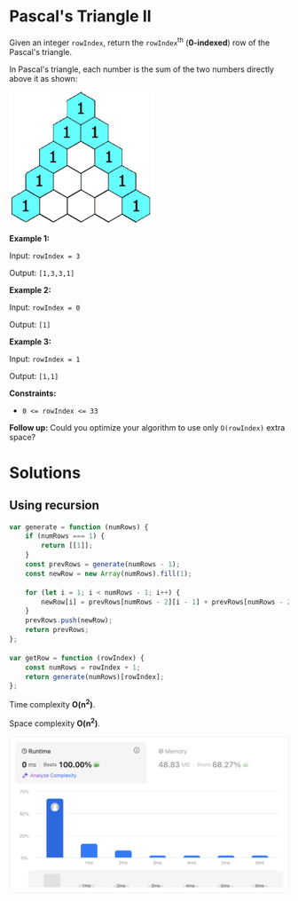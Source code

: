# Pascal's Triangle II

Given an integer `rowIndex`, return the `rowIndex`<sup>th</sup> (**0-indexed**) row of the Pascal's triangle.

In Pascal's triangle, each number is the sum of the two numbers directly above it as shown:

<img src="./pascals-triangle.gif" style="width: 260px" alt="Pascal triangle"/>

**Example 1:**

Input: `rowIndex = 3`

Output: `[1,3,3,1]`

**Example 2:**

Input: `rowIndex = 0`

Output: `[1]`

**Example 3:**

Input: `rowIndex = 1`

Output: `[1,1]`


**Constraints:**

- `0 <= rowIndex <= 33`

 
**Follow up:** Could you optimize your algorithm to use only `O(rowIndex)` extra space?

# Solutions

## Using recursion

```javascript
var generate = function (numRows) {
    if (numRows === 1) {
        return [[1]];
    }
    const prevRows = generate(numRows - 1);
    const newRow = new Array(numRows).fill(1);

    for (let i = 1; i < numRows - 1; i++) {
        newRow[i] = prevRows[numRows - 2][i - 1] + prevRows[numRows - 2][i];
    }
    prevRows.push(newRow);
    return prevRows;
};

var getRow = function (rowIndex) {
    const numRows = rowIndex + 1;
    return generate(numRows)[rowIndex];
};
```

Time complexity **O(n<sup>2</sup>)**.

Space complexity **O(n<sup>2</sup>)**.

<img src="./performance.png" style="width: 600px" alt="Recursion"/>
